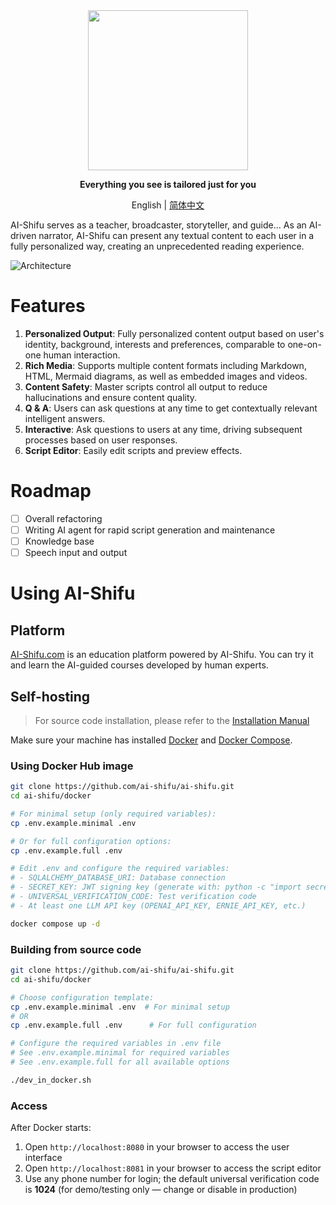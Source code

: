 <div align="center">
  <img src="http://githhub.com/ai-shifu/ai-shifu/assets/logo_en.png" width=256></img>
<p><strong>Everything you see is tailored just for you</strong></p>

English | [简体中文](README_ZH-CN.md)

</div>

AI-Shifu serves as a teacher, broadcaster, storyteller, and guide... As an AI-driven narrator, AI-Shifu can present any textual content to each user in a fully personalized way, creating an unprecedented reading experience.

![Architecture](assets/architecture.png)

# Features

1. **Personalized Output**: Fully personalized content output based on user's identity, background, interests and preferences, comparable to one-on-one human interaction.
2. **Rich Media**: Supports multiple content formats including Markdown, HTML, Mermaid diagrams, as well as embedded images and videos.
3. **Content Safety**: Master scripts control all output to reduce hallucinations and ensure content quality.
4. **Q & A**: Users can ask questions at any time to get contextually relevant intelligent answers.
5. **Interactive**: Ask questions to users at any time, driving subsequent processes based on user responses.
6. **Script Editor**: Easily edit scripts and preview effects.

# Roadmap

- [ ] Overall refactoring
- [ ] Writing AI agent for rapid script generation and maintenance
- [ ] Knowledge base
- [ ] Speech input and output

# Using AI-Shifu

## Platform

[AI-Shifu.com](https://ai-shifu.com) is an education platform powered by AI-Shifu. You can try it and learn the AI-guided courses developed by human experts.

## Self-hosting

> For source code installation, please refer to the [Installation Manual](INSTALL_MANUAL.md)

Make sure your machine has installed [Docker](https://docs.docker.com/get-docker/) and [Docker Compose](https://docs.docker.com/compose/install/).

### Using Docker Hub image

```bash
git clone https://github.com/ai-shifu/ai-shifu.git
cd ai-shifu/docker

# For minimal setup (only required variables):
cp .env.example.minimal .env

# Or for full configuration options:
cp .env.example.full .env

# Edit .env and configure the required variables:
# - SQLALCHEMY_DATABASE_URI: Database connection
# - SECRET_KEY: JWT signing key (generate with: python -c "import secrets; print(secrets.token_urlsafe(32))")
# - UNIVERSAL_VERIFICATION_CODE: Test verification code
# - At least one LLM API key (OPENAI_API_KEY, ERNIE_API_KEY, etc.)

docker compose up -d
```

### Building from source code

```bash
git clone https://github.com/ai-shifu/ai-shifu.git
cd ai-shifu/docker

# Choose configuration template:
cp .env.example.minimal .env  # For minimal setup
# OR
cp .env.example.full .env      # For full configuration

# Configure the required variables in .env file
# See .env.example.minimal for required variables
# See .env.example.full for all available options

./dev_in_docker.sh
```

### Access

After Docker starts:
1. Open `http://localhost:8080` in your browser to access the user interface
2. Open `http://localhost:8081` in your browser to access the script editor
3. Use any phone number for login; the default universal verification code is **1024** (for demo/testing only — change or disable in production)
